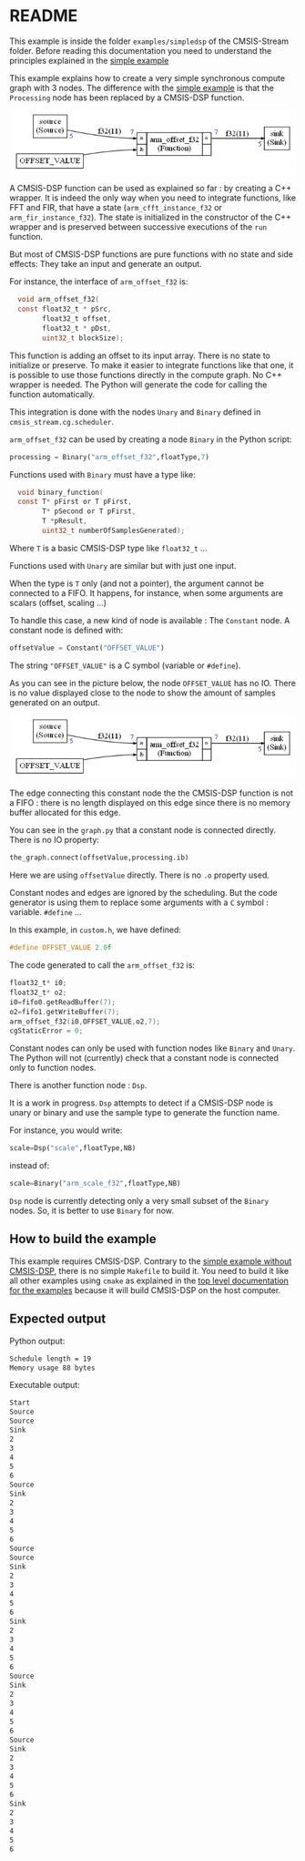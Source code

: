 # README

This example is inside the folder `examples/simpledsp` of the CMSIS-Stream folder. Before reading this documentation you need to understand the principles explained in the [simple example](../simple/README.md)

This example explains how to create a very simple synchronous compute graph with 3 nodes. The difference with the [simple example](../simple/README.md) is that the `Processing` node has been replaced by a CMSIS-DSP function.

![simpledsp](docassets/simpledsp.png)

A CMSIS-DSP function can be used as explained so far : by creating a C++ wrapper. It is indeed the only way when you need to integrate functions, like FFT and FIR, that have a state (`arm_cfft_instance_f32` or `arm_fir_instance_f32`). The state is initialized in the constructor of the C++ wrapper and is preserved between successive executions of the `run` function.

But most of CMSIS-DSP functions are pure functions with no state and side effects: They take an input and generate an output.

For instance, the interface of `arm_offset_f32` is:

```c
  void arm_offset_f32(
  const float32_t * pSrc,
        float32_t offset,
        float32_t * pDst,
        uint32_t blockSize);
```

This function is adding an offset to its input array. There is no state to initialize or preserve. To make it easier to integrate functions like that one, it is possible to use those functions directly in the compute graph. No C++ wrapper is needed. The Python will generate the code for calling the function automatically.

This integration is done with the nodes `Unary` and `Binary` defined in `cmsis_stream.cg.scheduler`.

`arm_offset_f32` can be used by creating a node `Binary` in the Python script:

```python
processing = Binary("arm_offset_f32",floatType,7)
```

Functions used with `Binary` must have a type like:

```C
  void binary_function(
  const T* pFirst or T pFirst,
        T* pSecond or T pFirst,
        T *pResult,
        uint32_t numberOfSamplesGenerated);
```

Where `T` is a basic CMSIS-DSP type like `float32_t` ...

Functions used with `Unary` are similar but with just one input.

When the type is `T` only (and not a pointer),  the argument cannot be connected to a FIFO. It happens, for instance, when some arguments are scalars (offset, scaling ...)

To handle this case, a new kind of node is available : The `Constant` node. A constant node is defined with:

```python
offsetValue = Constant("OFFSET_VALUE")
```

The string `"OFFSET_VALUE"` is a C symbol (variable or `#define`).

As you can see in the picture below, the node `OFFSET_VALUE`  has no IO. There is no value displayed close to the node to show the amount of samples generated on an output.

![simpledsp](docassets/simpledsp.png)

The edge connecting this constant node the the CMSIS-DSP function is not a FIFO : there is no length displayed on this edge since there is no memory buffer allocated for this edge.

You can see in the `graph.py` that a constant node is connected directly. There is no IO property:

```python
the_graph.connect(offsetValue,processing.ib)
```

Here we are using `offsetValue` directly. There is no `.o` property used.

Constant nodes and edges are ignored by the scheduling. But the code generator is using them to replace some arguments with a `C` symbol : variable. `#define` ...

In this example, in `custom.h`, we have defined:

```C
#define OFFSET_VALUE 2.0f
```

The code generated to call the `arm_offset_f32` is:

```c
float32_t* i0;
float32_t* o2;
i0=fifo0.getReadBuffer(7);
o2=fifo1.getWriteBuffer(7);
arm_offset_f32(i0,OFFSET_VALUE,o2,7);
cgStaticError = 0;
```

Constant nodes can only be used with function nodes like `Binary` and `Unary`. The Python will not (currently) check that a constant node is connected only to function nodes. 

There is another function node : `Dsp`.

It is a work in progress. `Dsp` attempts to detect if a CMSIS-DSP node is unary or binary and use the sample type to generate the function name.

For instance, you would write:

```python
scale=Dsp("scale",floatType,NB)
```

instead of:

```python
scale=Binary("arm_scale_f32",floatType,NB)
```

`Dsp` node is currently detecting only a very small subset of the `Binary` nodes. So, it is better to use `Binary` for now.

## How to build the example

This example requires CMSIS-DSP. Contrary to the  [simple example without CMSIS-DSP](../simple/README.md), there is no simple `Makefile` to build it. You need to build it like all other examples using `cmake` as explained in the [top level documentation for the examples](../README.md) because it will build CMSIS-DSP on the host computer.

## Expected output

Python output:

```
Schedule length = 19
Memory usage 88 bytes
```

Executable output:

```
Start
Source
Source
Sink
2
3
4
5
6
Source
Sink
2
3
4
5
6
Source
Source
Sink
2
3
4
5
6
Sink
2
3
4
5
6
Source
Sink
2
3
4
5
6
Source
Sink
2
3
4
5
6
Sink
2
3
4
5
6
```

